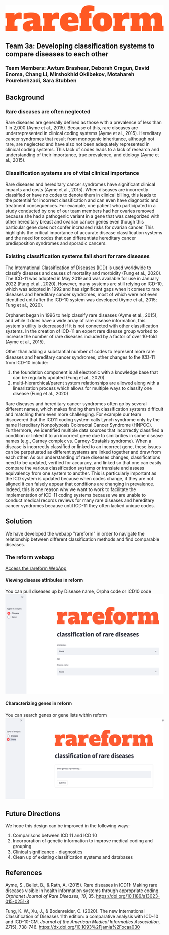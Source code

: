 ![Our Logo](images/Logo.png)

## Team 3a: Developing classification systems to compare diseases to each other
### Team Members: Awtum Brashear, Deborah Cragun, David Enoma, Chang Li, Mirshokhid Okilbekov, Motahareh Pourebehzadi, Sara Stubben 


## Background

### Rare diseases are often neglected
Rare diseases are generally defined as those with a prevalence of less than 1 in 2,000 (Ayme et al., 2015). Because of this, rare diseases are underrepresented in clinical coding systems (Ayme et al., 2015). Hereditary cancer syndromes that result from monogenic inheritance, although not rare, are neglected and have also not been adequately represented in clinical coding systems. This lack of codes leads to a lack of research and understanding of their importance, true prevalence, and etiology (Ayme et al., 2015).

### Classification systems are of vital clinical importance
Rare diseases and hereditary cancer syndromes have significant clinical impacts and costs (Ayme et al., 2015). When diseases are incorrectly classified or have no codes to denote them in clinical billing, this leads to the potential for incorrect classification and can even have diagnostic and treatment consequences. For example, one patient who participated in a study conducted by one of our team members had her ovaries removed because she had a pathogenic variant in a gene that was categorized with other hereditary breast and ovarian cancer genes even though this particular gene does not confer increased risks for ovarian cancer. This highlights the critical importance of accurate disease classification systems and the need for codes that can differentiate hereditary cancer predisposition syndromes and sporadic cancers.

### Existing classification systems fall short for rare diseases
The International Classification of Diseases (ICD) is used worldwide to classify diseases and causes of mortality and morbidity (Fung et al., 2020). The ICD-11 was adopted in May 2019 and was available for use in January 2022 (Fung et al., 2020). However, many systems are still relying on ICD-10, which was adopted in 1992 and has significant gaps when it comes to rare diseases and hereditary cancer syndromes, most of which were not even identified until after the ICD-10 system was developed (Ayme et al., 2015; Fung et al., 2020).
 
Orphanet began in 1996 to help classify rare diseases (Ayme et al., 2015), and while it does have a wide array of rare disease information, this system's utility is decreased if it is not connected with other classification systems. In the creation of ICD-11 an expert rare disease group worked to increase the number of rare diseases included by a factor of over 10-fold (Ayme et al., 2015).
 
Other than adding a substantial number of codes to represent more rare diseases and hereditary cancer syndromes, other changes to the ICD-11 from ICD-10 include:
1. the foundation component is all electronic with a knowledge base that can be regularly updated  (Fung et al., 2020)
2. multi-hierarchical/parent system relationships are allowed along with a linearization process which allows for multiple ways to classify one disease (Fung et al., 2020)
 
Rare diseases and hereditary cancer syndromes often go by several different names, which makes finding them in classification systems difficult and matching them even more challenging. For example our team discovered that the ICD11 coding system calls Lynch syndrome only by the name Hereditary Nonpolyposis Colorectal Cancer Syndrome (HNPCC). Furthermore, we identified multiple data sources that incorrectly classified a condition or linked it to an incorrect gene due to similarities in some disease names (e.g., Carney complex vs. Carney-Stratakis syndrome). When a disease is incorrectly classified or linked to an incorrect gene, these issues can be perpetuated as different systems are linked together and draw from each other. As our understanding of rare diseases changes, classifications need to be updated, verified for accuracy, and linked so that one can easily compare the various classification systems or translate and assess equivalency from one system to another. This is particularly important as the ICD system is updated because when codes change, if they are not aligned it can falsely appear that conditions are changing in prevalence. Indeed, this is one reason why we want to work to facilitate the implementation of ICD-11 coding systems because we are unable to conduct medical records reviews for many rare diseases and hereditary cancer syndromes because until ICD-11 they often lacked unique codes.

## Solution
We have developed the webapp "rareform" in order to navigate the relationship between different classification methods and find comparable diseases.


### The reform webapp
[Access the rareform WebApp](https://share.streamlit.io/awtum/topic3_teama/main/Streamlit_app.py)

#### Viewing disease attributes in reform
You can pull diseases up by Disease name, Orpha code or ICD10 code
![App Disease View](images/App2.png)

#### Characterizing genes in reform
You can search genes or gene lists within reform
![App Gene View](images/App1.png)


## Future Directions
We hope this design can be improved in the following ways: 
1. Comparisons between ICD 11 and ICD 10 
2. Incorporation of genetic information to improve medical coding and grouping 
3. Clinical significance - diagnostics
4. Clean up of existing classification systems and databases

## References
Ayme, S., Bellet, B., & Rath, A. (2015). Rare diseases in ICD11: Making rare diseases visible in health information systems through appropriate coding. *Orphanet Journal of Rare Diseases, 10*, 35. https://doi.org/10.1186/s13023-015-0251-8

Fung, K. W., Xu, J., & Bodenreider, O. (2020). The new International Classification of Diseases 11th edition: a comparative analysis with ICD-10 and ICD-10-CM. *Journal of the American Medical Informatics Association, 27*(5), 738-746. https://dx.doi.org/10.1093%2Fjamia%2Focaa030
